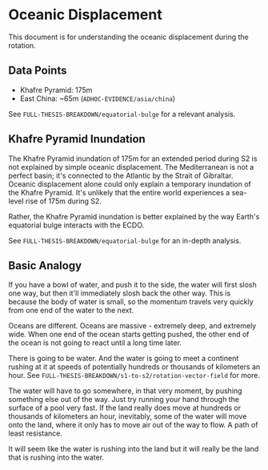 # Oceanic Displacement

This document is for understanding the oceanic displacement during the rotation.

## Data Points

- Khafre Pyramid: 175m
- East China: ~65m (`ADHOC-EVIDENCE/asia/china`)

See `FULL-THESIS-BREAKDOWN/equatorial-bulge` for a relevant analysis.

## Khafre Pyramid Inundation

The Khafre Pyramid inundation of 175m for an extended period during S2 is not explained by simple oceanic displacement. The Mediterranean is not a perfect basin; it's connected to the Atlantic by the Strait of Gibraltar. Oceanic displacement alone could only explain a temporary inundation of the Khafre Pyramid. It's unlikely that the entire world experiences a sea-level rise of 175m during S2.

Rather, the Khafre Pyramid inundation is better explained by the way Earth's equatorial bulge interacts with the ECDO.

See `FULL-THESIS-BREAKDOWN/equatorial-bulge` for an in-depth analysis.

## Basic Analogy

If you have a bowl of water, and push it to the side, the water will first slosh one way, but then it'll immediately slosh back the other way. This is because the body of water is small, so the momentum travels very quickly from one end of the water to the next.

Oceans are different. Oceans are massive - extremely deep, and extremely wide. When one end of the ocean starts getting pushed, the other end of the ocean is not going to react until a long time later.

There is going to be water. And the water is going to meet a continent rushing at it at speeds of potentially hundreds or thousands of kilometers an hour. See `FULL-THESIS-BREAKDOWN/s1-to-s2/rotation-vector-field` for more.

The water will have to go somewhere, in that very moment, by pushing something else out of the way. Just try running your hand through the surface of a pool very fast. If the land really does move at hundreds or thousands of kilometers an hour, inevitably, some of the water will move onto the land, where it only has to move air out of the way to flow. A path of least resistance.

It will seem like the water is rushing into the land but it will really be the land that is rushing into the water.